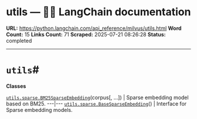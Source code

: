 # utils — 🦜🔗 LangChain  documentation

**URL:** https://python.langchain.com/api_reference/milvus/utils.html
**Word Count:** 15
**Links Count:** 71
**Scraped:** 2025-07-21 08:26:28
**Status:** completed

---

# `utils`\#

**Classes**

[`utils.sparse.BM25SparseEmbedding`](https://python.langchain.com/api_reference/milvus/utils/langchain_milvus.utils.sparse.BM25SparseEmbedding.html#langchain_milvus.utils.sparse.BM25SparseEmbedding "langchain_milvus.utils.sparse.BM25SparseEmbedding")\(corpus\[, ...\]\) | Sparse embedding model based on BM25.   ---|---   [`utils.sparse.BaseSparseEmbedding`](https://python.langchain.com/api_reference/milvus/utils/langchain_milvus.utils.sparse.BaseSparseEmbedding.html#langchain_milvus.utils.sparse.BaseSparseEmbedding "langchain_milvus.utils.sparse.BaseSparseEmbedding")\(\) | Interface for Sparse embedding models.